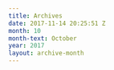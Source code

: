 ```yaml
---
title: Archives
date: 2017-11-14 20:25:51 Z
month: 10
month-text: October
year: 2017
layout: archive-month
---
```


